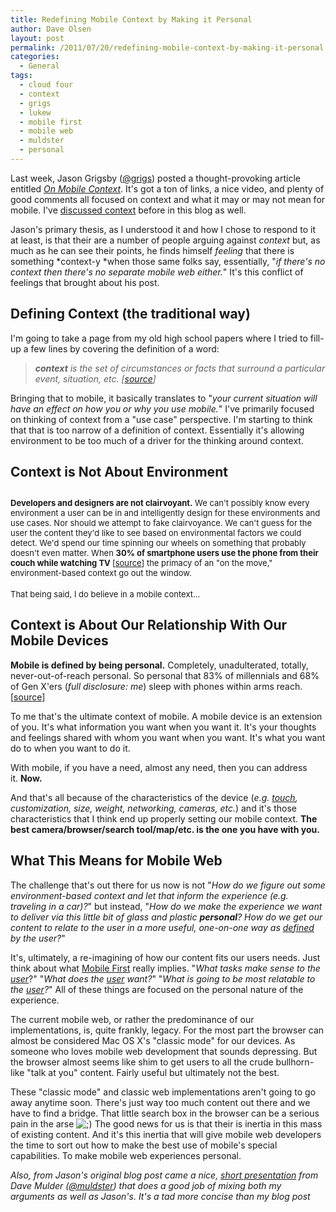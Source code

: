 ```yaml
---
title: Redefining Mobile Context by Making it Personal
author: Dave Olsen
layout: post
permalink: /2011/07/20/redefining-mobile-context-by-making-it-personal
categories:
  - General
tags:
  - cloud four
  - context
  - grigs
  - lukew
  - mobile first
  - mobile web
  - muldster
  - personal
---
```

Last week, Jason Grigsby ([@grigs][1]) posted a thought-provoking article entitled *[On Mobile Context][2]*. It's got a ton of links, a nice video, and plenty of good comments all focused on context and what it may or may not mean for mobile. I've [discussed context][3] before in this blog as well.

Jason's primary thesis, as I understood it and how I chose to respond to it at least, is that their are a number of people arguing against *context* but, as much as he can see their points, he finds himself *feeling* that there is something *context-y *when those same folks say, essentially, "*if there's no context then there's no separate mobile web either.*" It's this conflict of feelings that brought about his post.

## Defining Context (the traditional way)

I'm going to take a page from my old high school papers where I tried to fill-up a few lines by covering the definition of a word:

> ***context** is the set of circumstances or facts that surround a particular event, situation, etc. [[source][4]]*

Bringing that to mobile, it basically translates to "*your current situation will have an effect on how you or why you use mobile.*" I've primarily focused on thinking of context from a "use case" perspective. I'm starting to think that that is too narrow of a definition of context. Essentially it's allowing environment to be too much of a driver for the thinking around context.

## Context is Not About Environment

## <span style="font-weight: normal; font-size: 13px;"><strong>Developers and designers are not clairvoyant.</strong> We can't possibly know every environment a user can be in and intelligently design for these environments and use cases. Nor should we attempt to fake clairvoyance. We can't guess for the user the content they'd like to see based on environmental factors we could detect. We'd spend our time spinning our wheels on something that probably doesn't even matter. When <strong>30% of smartphone users use the phone from their couch while watching TV </strong>[<a href="http://googlemobileads.blogspot.com/2011/04/smartphone-user-study-shows-mobile.html">source</a>] the primacy of an "on the move," environment-based context go out the window.</span>

<span style="font-weight: normal; font-size: 13px;">That being said, I do believe in a mobile context…</span>

## Context is About Our Relationship With Our Mobile Devices

**Mobile is defined by being personal.** Completely, unadulterated, totally, never-out-of-reach personal. So personal that 83% of millennials and 68% of Gen X'ers (*full disclosure: me*) sleep with phones within arms reach. [[source][5]]

To me that's the ultimate context of mobile. A mobile device is an extension of you. It's what information you want when you want it. It's your thoughts and feelings shared with whom you want when you want. It's what you want do to when you want to do it.

With mobile, if you have a need, almost any need, then you can address it. **Now.**

And that's all because of the characteristics of the device (*e.g. <span style="text-decoration: underline;">touch</span>, customization, size, weight, networking, cameras, etc.*) and it's those characteristics that I think end up properly setting our mobile context. **The best camera/browser/search tool/map/etc. is the one you have with you.**

## What This Means for Mobile Web

The challenge that's out there for us now is not "*How do we figure out some environment-based context and let that inform the experience (e.g. traveling in a car)?*" but instead, "*How do we make the experience we want to deliver via this little bit of glass and plastic **personal**? How do we get our content to relate to the user in a more useful, one-on-one way as <span style="text-decoration: underline;">defined</span> by the user?*"

It's, ultimately, a re-imagining of how our content fits our users needs. Just think about what [Mobile First][6] really implies. "*What tasks make sense to the <span style="text-decoration: underline;">user</span>*?" "*What does the <span style="text-decoration: underline;">user</span> want?*" "*What is going to be most relatable to the <span style="text-decoration: underline;">user</span>?*" All of these things are focused on the personal nature of the experience.

The current mobile web, or rather the predominance of our implementations, is, quite frankly, legacy. For the most part the browser can almost be considered Mac OS X's "classic mode" for our devices. As someone who loves mobile web development that sounds depressing. But the browser almost seems like shim to get users to all the crude bullhorn-like "talk at you" content. Fairly useful but ultimately not the best.

These "classic mode" and classic web implementations aren't going to go away anytime soon. There's just way too much content out there and we have to find a bridge. That little search box in the browser can be a serious pain in the arse ![;)][7] The good news for us is that their is inertia in this mass of existing content. And it's this inertia that will give mobile web developers the time to sort out how to make the best use of mobile's special capabilities. To make mobile web experiences personal.

*Also, from Jason's original blog post came a nice, [short presentation][8] from Dave Mulder ([@muldster][9]) that does a good job of mixing both my arguments as well as Jason's. It's a tad more concise than my blog post*

 [1]: http://twitter.com/grigs/
 [2]: http://www.cloudfour.com/on-mobile-context/
 [3]: http://www.dmolsen.com/mobile-in-higher-ed/2010/06/03/context-matters/
 [4]: http://dictionary.reference.com/browse/context
 [5]: http://pewresearch.org/pubs/1501/millennials-new-survey-generational-personality-upbeat-open-new-ideas-technology-bound
 [6]: http://www.lukew.com/ff/entry.asp?933
 [7]: http://www.cloudfour.com/wp-includes/images/smilies/icon_wink.gif
 [8]: http://www.slideshare.net/dave-mulder/context-and-the-future-of-mobile
 [9]: http://twitter.com/muldster/